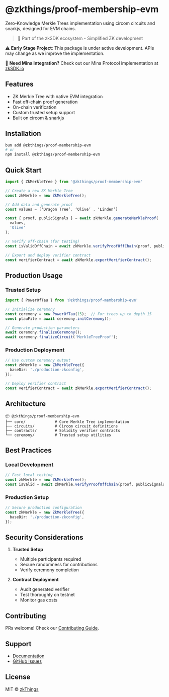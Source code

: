 # @zkthings/proof-membership-evm

Zero-Knowledge Merkle Trees implementation using circom circuits and snarkjs, designed for EVM chains.

> 🚀 Part of the zkSDK ecosystem - Simplified ZK development

⚠️ **Early Stage Project**: This package is under active development. APIs may change as we improve the implementation.

🔗 **Need Mina Integration?** Check out our Mina Protocol implementation at [zkSDK.io](https://zksdk.io)

## Features

-  ZK Merkle Tree with native EVM integration
-  Fast off-chain proof generation
-  On-chain verification
-  Custom trusted setup support
-  Built on circom & snarkjs

## Installation

```bash
bun add @zkthings/proof-membership-evm
# or
npm install @zkthings/proof-membership-evm
```

## Quick Start

```typescript
import { ZkMerkleTree } from '@zkthings/proof-membership-evm'

// Create a new ZK Merkle Tree
const zkMerkle = new ZkMerkleTree();

// Add data and generate proof
const values = [‘Dragon Tree’, ‘Olive’ , ‘Linden’]

const { proof, publicSignals } = await zkMerkle.generateMerkleProof(
  values,
  'Olive'
);

// Verify off-chain (for testing)
const isValidOffChain = await zkMerkle.verifyProofOffChain(proof, publicSignals);

// Export and deploy verifier contract
const verifierContract = await zkMerkle.exportVerifierContract();
```

## Production Usage

### Trusted Setup

```typescript
import { PowerOfTau } from '@zkthings/proof-membership-evm'

// Initialize ceremony
const ceremony = new PowerOfTau(15);  // For trees up to depth 15
const ptauFile = await ceremony.initCeremony();

// Generate production parameters
await ceremony.finalizeCeremony();
await ceremony.finalizeCircuit('MerkleTreeProof');
```

### Production Deployment
```typescript
// Use custom ceremony output
const zkMerkle = new ZkMerkleTree({
  baseDir: './production-zkconfig',
});

// Deploy verifier contract
const verifierContract = await zkMerkle.exportVerifierContract();
```

## Architecture

```
📦 @zkthings/proof-membership-evm
├── core/             # Core Merkle Tree implementation
├── circuits/         # Circom circuit definitions
├── contracts/        # Solidity verifier contracts
└── ceremony/         # Trusted setup utilities
```

## Best Practices

### Local Development
```typescript
// Fast local testing
const zkMerkle = new ZkMerkleTree();
const isValid = await zkMerkle.verifyProofOffChain(proof, publicSignals);
```

### Production Setup
```typescript
// Secure production configuration
const zkMerkle = new ZkMerkleTree({
  baseDir: './production-zkconfig',
});
```

## Security Considerations

1. **Trusted Setup**
   - Multiple participants required
   - Secure randomness for contributions
   - Verify ceremony completion

2. **Contract Deployment**
   - Audit generated verifier
   - Test thoroughly on testnet
   - Monitor gas costs


## Contributing

PRs welcome! Check our [Contributing Guide](CONTRIBUTING.md).

## Support

- [Documentation](https://zksdk.io)
- [GitHub Issues](https://github.com/zkthings/proofmembership-evm/issues)

## License

MIT © [zkThings](https://github.com/zkthings)
